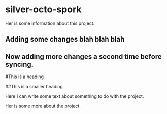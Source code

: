 # silver-octo-spork

Her is some information  about this project.

## Adding some changes blah blah blah

## Now adding more changes a second time before syncing.

#This is a heading

##This is a smaller heading

Here I can write some text about something to do with the project.

Her is some more about the project.


